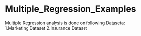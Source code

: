 # Multiple_Regression_Examples
Multiple Regression analysis is done on following Dataseta:                                                                                                                            
1.Marketing Dataset
2.Insurance Dataset
